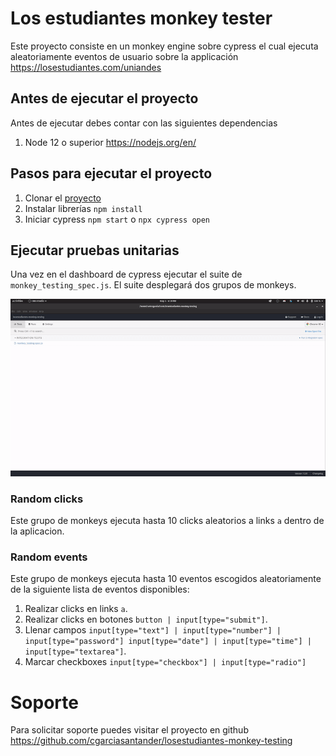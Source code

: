 # Los estudiantes monkey tester
Este proyecto consiste en un monkey engine sobre cypress el cual ejecuta aleatoriamente eventos de usuario sobre la applicación https://losestudiantes.com/uniandes

## Antes de ejecutar el proyecto
Antes de ejecutar debes contar con las siguientes dependencias
1. Node 12 o superior https://nodejs.org/en/

## Pasos para ejecutar el proyecto
1. Clonar el [proyecto](https://github.com/cgarciasantander/losestudiantes-monkey-testing) 
2. Instalar librerías `npm install`
3. Iniciar cypress `npm start` o `npx cypress open`

## Ejecutar pruebas unitarias
Una vez en el dashboard de cypress ejecutar el suite de `monkey_testing_spec.js`. El suite desplegará dos grupos de monkeys.

![Alt text](docs/images/home.gif?raw=true "Title")

### Random clicks
Este grupo de monkeys ejecuta hasta 10 clicks aleatorios a links `a` dentro de la aplicacion.

### Random events
Este grupo de monkeys ejecuta hasta 10 eventos escogidos aleatoriamente de la siguiente lista de eventos disponibles:
1. Realizar clicks en links `a`.
2. Realizar clicks en botones `button | input[type="submit"]`.
3. Llenar campos `input[type="text"] | input[type="number"] | input[type="password"] input[type="date"] | input[type="time"] | input[type="textarea"]`.
4. Marcar checkboxes `input[type="checkbox"] | input[type="radio"]`

# Soporte
Para solicitar soporte puedes visitar el proyecto en github
https://github.com/cgarciasantander/losestudiantes-monkey-testing